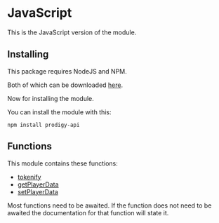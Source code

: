 # JavaScript

This is the JavaScript version of the module.

## Installing

This package requires NodeJS and NPM.

Both of which can be downloaded [here](https://www.npmjs.com/get-npm).

Now for installing the module.

You can install the module with this:

```shell
npm install prodigy-api
```

## Functions

This module contains these functions:

- [tokenify](tokenify.md)
- [getPlayerData](player.md)
- [setPlayerData](update_player.md)

Most functions need to be awaited.
If the function does not need to be awaited the documentation for that function will state it.